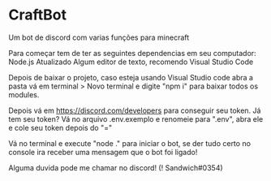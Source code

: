 # CraftBot
Um bot de discord com varias funções para minecraft

Para começar tem de ter as seguintes dependencias em seu computador:
Node.js Atualizado
Algum editor de texto, recomendo Visual Studio Code


Depois de baixar o projeto, caso esteja usando Visual Studio code abra a pasta vá em terminal > Novo terminal e digite "npm i" para baixar todos os modules.

Depois vá em https://discord.com/developers para conseguir seu token.
Já tem seu token? Vá no arquivo .env.exemplo e renomeie para ".env", abra ele e cole seu token depois do "="

Vá no terminal e execute "node ." para iniciar o bot, se der tudo certo no console ira receber uma mensagem que o bot foi ligado! 

Alguma duvida pode me chamar no discord! (! Sandwich#0354)
